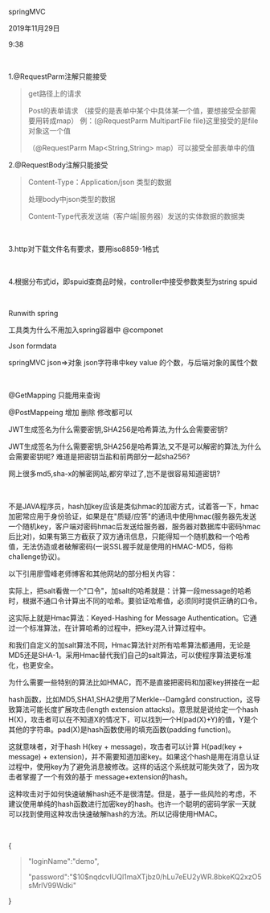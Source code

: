 springMVC

2019年11月29日

9:38

 

1.@RequestParm注解只能接受

> get路径上的请求
>
> Post的表单请求 （接受的是表单中某个中具体某一个值，要想接受全部需要用转成map） 例：(@RequestParm MultipartFile file)这里接受的是file对象这一个值
>
> （@RequestParm Map\<String,String\> map）可以接受全部表单中的值

2.@RequestBody注解只能接受

> Content-Type：Application/json 类型的数据
>
> 处理body中json类型的数据
>
> Content-Type代表发送端（客户端\|服务器）发送的实体数据的数据类

 

3.http对下载文件名有要求，要用iso8859-1格式

 

4.根据分布式id，即spuid查商品时候，controller中接受参数类型为string spuid

 

Runwith spring

工具类为什么不用加入spring容器中 \@componet

Json formdata

springMVC json=\>对象 json字符串中key value 的个数，与后端对象的属性个数

 

\@GetMapping 只能用来查询

\@PostMappeing 增加 删除 修改都可以

JWT生成签名为什么需要密钥,SHA256是哈希算法,为什么会需要密钥?

JWT生成签名为什么需要密钥,SHA256是哈希算法,又不是可以解密的算法,为什么会需要密钥呢? 难道是把密钥当盐和前两部分一起sha256?

网上很多md5,sha-x的解密网站,都穷举过了,岂不是很容易知道密钥?

 

不是JAVA程序员，hash加key应该是类似hmac的加密方式，试着答一下，hmac加密常应用于身份验证，如果是在"质疑/应答"的通讯中使用hmac(服务器先发送一个随机key，客户端对密码hmac后发送给服务器，服务器对数据库中密码hmac后比对)，如果有第三方截获了双方通讯信息，只能得知一个随机数和一个哈希值，无法仿造或者破解密码(一说SSL握手就是使用的HMAC-MD5，俗称challenge协议)。

以下引用廖雪峰老师博客和其他网站的部分相关内容：

实际上，把salt看做一个"口令"，加salt的哈希就是：计算一段message的哈希时，根据不通口令计算出不同的哈希。要验证哈希值，必须同时提供正确的口令。

这实际上就是Hmac算法：Keyed-Hashing for Message Authentication。它通过一个标准算法，在计算哈希的过程中，把key混入计算过程中。

和我们自定义的加salt算法不同，Hmac算法针对所有哈希算法都通用，无论是MD5还是SHA-1。采用Hmac替代我们自己的salt算法，可以使程序算法更标准化，也更安全。

为什么需要一些特别的算法比如HMAC，而不是直接把密码和加密key拼接在一起

hash函数，比如MD5,SHA1,SHA2使用了Merkle--Damgård construction，这导致算法可能长度扩展攻击(length extension attacks)。意思就是说给定一个hash H(X)，攻击者可以在不知道X的情况下，可以找到一个H(pad(X)+Y)的值，Y是个其他的字符串。pad(X)是hash函数使用的填充函数(padding function)。

这就意味者，对于hash H(key + message)，攻击者可以计算 H(pad(key + message) + extension)，并不需要知道加密key。如果这个hash是用在消息认证过程中，使用key为了避免消息被修改。这样的话这个系统就可能失效了，因为攻击者掌握了一个有效的基于 message+extension的hash。

这种攻击对于如何快速破解hash还不是很清楚。但是，基于一些风险的考虑，不建议使用单纯的hash函数进行加密key的hash。也许一个聪明的密码学家一天就可以找到使用这种攻击快速破解hash的方法。所以记得使用HMAC。

 

{

> \"loginName\":\"demo\",
>
> \"password\":\"\$10\$nqdcvIUQl1maXTjbz0/hLu7eEU2yWR.8bkeKQ2xzO5sMrlV99Wdki\"

}
